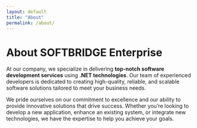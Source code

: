 ```yaml
---
layout: default
title: "About"
permalink: /about/
---
```

# About SOFTBRIDGE Enterprise 

At our company, we specialize in delivering **top-notch software development services** using **.NET technologies**. Our team of experienced developers is dedicated to creating high-quality, reliable, and scalable software solutions tailored to meet your business needs.

We pride ourselves on our commitment to excellence and our ability to provide innovative solutions that drive success. Whether you’re looking to develop a new application, enhance an existing system, or integrate new technologies, we have the expertise to help you achieve your goals.